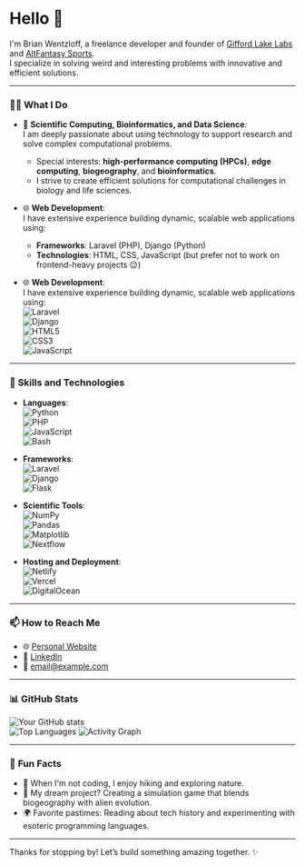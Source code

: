 <!--
**bwentzloff/bwentzloff** is a ✨ _special_ ✨ repository because its `README.md` (this file) appears on your GitHub profile.

Here are some ideas to get you started:

- 🔭 I’m currently working on ...
- 🌱 I’m currently learning ...
- 👯 I’m looking to collaborate on ...
- 🤔 I’m looking for help with ...
- 💬 Ask me about ...
- 📫 How to reach me: ...
- 😄 Pronouns: ...
- ⚡ Fun fact: ...
-->
# Hello 👋  
I'm Brian Wentzloff, a freelance developer and founder of [Gifford Lake Labs](https://giffordlakelabs.com) and [AltFantasy Sports](https://altfantasysports.com).  
I specialize in solving weird and interesting problems with innovative and efficient solutions.

---

### 👩‍💻 **What I Do**
- 🧪 **Scientific Computing, Bioinformatics, and Data Science**:  
  I am deeply passionate about using technology to support research and solve complex computational problems.  
  - Special interests: **high-performance computing (HPCs)**, **edge computing**, **biogeography**, and **bioinformatics**.  
  - I strive to create efficient solutions for computational challenges in biology and life sciences.

- 🌐 **Web Development**:  
  I have extensive experience building dynamic, scalable web applications using:  
  - **Frameworks**: Laravel (PHP), Django (Python)  
  - **Technologies**: HTML, CSS, JavaScript (but prefer not to work on frontend-heavy projects 😉)

- 🌐 **Web Development**:  
  I have extensive experience building dynamic, scalable web applications using:  
  ![Laravel](https://img.shields.io/badge/-Laravel-FF2D20?logo=laravel&logoColor=white)  
  ![Django](https://img.shields.io/badge/-Django-092E20?logo=django&logoColor=white)  
  ![HTML5](https://img.shields.io/badge/-HTML5-E34F26?logo=html5&logoColor=white)  
  ![CSS3](https://img.shields.io/badge/-CSS3-1572B6?logo=css3&logoColor=white)  
  ![JavaScript](https://img.shields.io/badge/-JavaScript-F7DF1E?logo=javascript&logoColor=black)  

---

### 🔧 **Skills and Technologies**
- **Languages**:  
  ![Python](https://img.shields.io/badge/-Python-3776AB?logo=python&logoColor=white)  
  ![PHP](https://img.shields.io/badge/-PHP-777BB4?logo=php&logoColor=white)  
  ![JavaScript](https://img.shields.io/badge/-JavaScript-F7DF1E?logo=javascript&logoColor=black)  
  ![Bash](https://img.shields.io/badge/-Bash-4EAA25?logo=gnu-bash&logoColor=white)

- **Frameworks**:  
  ![Laravel](https://img.shields.io/badge/-Laravel-FF2D20?logo=laravel&logoColor=white)  
  ![Django](https://img.shields.io/badge/-Django-092E20?logo=django&logoColor=white)  
  ![Flask](https://img.shields.io/badge/-Flask-000000?logo=flask&logoColor=white)

- **Scientific Tools**:  
  ![NumPy](https://img.shields.io/badge/-NumPy-013243?logo=numpy&logoColor=white)  
  ![Pandas](https://img.shields.io/badge/-Pandas-150458?logo=pandas&logoColor=white)  
  ![Matplotlib](https://img.shields.io/badge/-Matplotlib-0099CC?logo=python&logoColor=white)  
  ![Nextflow](https://img.shields.io/badge/-Nextflow-2C8EBB?logo=nextflow&logoColor=white)

- **Hosting and Deployment**:  
  ![Netlify](https://img.shields.io/badge/-Netlify-00C7B7?logo=netlify&logoColor=white)  
  ![Vercel](https://img.shields.io/badge/-Vercel-000000?logo=vercel&logoColor=white)  
  ![DigitalOcean](https://img.shields.io/badge/-DigitalOcean-0080FF?logo=digitalocean&logoColor=white)

---

### 📫 **How to Reach Me**
- 🌐 [Personal Website](https://brianwentzloff.com)  
- 💼 [LinkedIn](https://linkedin.com/in/yourname)  
- 📧 [email@example.com](mailto:email@example.com)

---

### 📊 **GitHub Stats**
![Your GitHub stats](https://github-readme-stats.vercel.app/api?username=bwentzloff&show_icons=true&theme=radical)  
![Top Languages](https://github-readme-stats.vercel.app/api/top-langs/?username=bwentzloff&layout=compact&theme=radical)
![Activity Graph](https://activity-graph.herokuapp.com/graph?username=bwentzloff&theme=react-dark)

---

### 🌱 **Fun Facts**
- 🌌 When I'm not coding, I enjoy hiking and exploring nature.  
- 🚀 My dream project? Creating a simulation game that blends biogeography with alien evolution.  
- 🌍 Favorite pastimes: Reading about tech history and experimenting with esoteric programming languages.

---

Thanks for stopping by! Let’s build something amazing together. ✨
